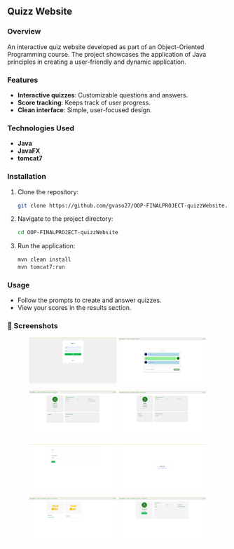 ## Quizz Website

### Overview

An interactive quiz website developed as part of an Object-Oriented Programming course. The project showcases the application of Java principles in creating a user-friendly and dynamic application.

### Features

- **Interactive quizzes**: Customizable questions and answers.
- **Score tracking**: Keeps track of user progress.
- **Clean interface**: Simple, user-focused design.

### Technologies Used

- **Java**
- **JavaFX**
- **tomcat7**

### Installation


1. Clone the repository:
   ```bash
   git clone https://github.com/gvaso27/OOP-FINALPROJECT-quizzWebsite.git
   ```
2. Navigate to the project directory:
   ```bash
   cd OOP-FINALPROJECT-quizzWebsite
   ```
3. Run the application:
   ```bash
   mvn clean install
   mvn tomcat7:run
   ```

### Usage

- Follow the prompts to create and answer quizzes.
- View your scores in the results section.

### 📸 Screenshots

<p align="center">
  <img src="WebScreens/SignIn.png" alt="Sign in" width="200"/>
  <img src="WebScreens/Chat.png" alt="Chat" width="200"/>
</p>
<p align="center">
  <img src="WebScreens/ProfilePage1.png" alt="Profile Page 1" width="200"/>
  <img src="WebScreens/ProfilePage2.png" alt="Profile Page 1" width="200"/>
</p>
<p align="center">
  <img src="WebScreens/TakeQuizz.png" alt="Take Quizz" width="200"/>
  <img src="WebScreens/CompleteQuizz.png" alt="Complete Quizz" width="200"/>
</p>
<p align="center">
  <img src="WebScreens/QuizzList.png" alt="Quizz List" width="200"/>
  <img src="WebScreens/StartQuizz.png" alt="Start Quizz" width="200"/>
</p>
